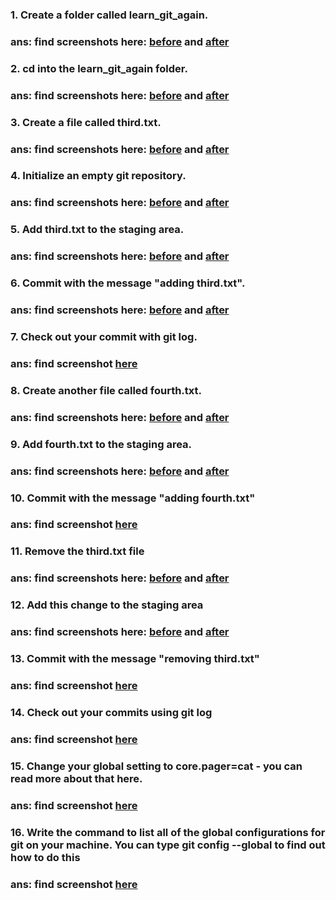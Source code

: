 ### 1. Create a folder called learn_git_again.
### ans: find screenshots here: [before](/git-and-github/git-basics-solution-screenshots/git-basics-exercise-solution1-before.png) and [after](/git-and-github/git-basics-solution-screenshots/git-basics-exercise-solution1-after.png)

### 2. cd into the learn_git_again folder.
### ans: find screenshots here: [before](/git-and-github/git-basics-solution-screenshots/git-basics-exercise-solution2-before.png) and [after](/git-and-github/git-basics-solution-screenshots/git-basics-exercise-solution2-after.png) 

### 3. Create a file called third.txt.
### ans: find screenshots here: [before](/git-and-github/git-basics-solution-screenshots/git-basics-exercise-solution3-before.png) and [after](/git-and-github/git-basics-solution-screenshots/git-basics-exercise-solution3-after.png) 

### 4. Initialize an empty git repository.
### ans: find screenshots here: [before](/git-and-github/git-basics-solution-screenshots/git-basics-exercise-solution4-before.png) and [after](/git-and-github/git-basics-solution-screenshots/git-basics-exercise-solution4-after.png) 

### 5. Add third.txt to the staging area.
### ans: find screenshots here: [before](/git-and-github/git-basics-solution-screenshots/git-basics-exercise-solution5-before.png) and [after](/git-and-github/git-basics-solution-screenshots/git-basics-exercise-solution5-after.png) 

### 6. Commit with the message "adding third.txt".
### ans: find screenshots here: [before](/git-and-github/git-basics-solution-screenshots/git-basics-exercise-solution6-before.png) and [after](/git-and-github/git-basics-solution-screenshots/git-basics-exercise-solution6-after.png)

### 7. Check out your commit with git log.
### ans: find screenshot [here](/git-and-github/git-basics-solution-screenshots/git-basics-exercise-solution7.png)

### 8. Create another file called fourth.txt.
### ans: find screenshots here: [before](/git-and-github/git-basics-solution-screenshots/git-basics-exercise-solution8-before.png) and [after](/git-and-github/git-basics-solution-screenshots/git-basics-exercise-solution8-after.png)

### 9. Add fourth.txt to the staging area.
### ans: find screenshots here: [before](/git-and-github/git-basics-solution-screenshots/git-basics-exercise-solution9-before.png) and [after](/git-and-github/git-basics-solution-screenshots/git-basics-exercise-solution9-after.png)

### 10. Commit with the message "adding fourth.txt"
### ans: find screenshot [here](/git-and-github/git-basics-solution-screenshots/git-basics-exercise-solution10.png)

### 11. Remove the third.txt file
### ans: find screenshots here: [before](/git-and-github/git-basics-solution-screenshots/git-basics-exercise-solution11-before.png) and [after](/git-and-github/git-basics-solution-screenshots/git-basics-exercise-solution11-after.png)

### 12. Add this change to the staging area
### ans: find screenshots here: [before](/git-and-github/git-basics-solution-screenshots/git-basics-exercise-solution12-before.png) and [after](/git-and-github/git-basics-solution-screenshots/git-basics-exercise-solution12-after.png)

### 13. Commit with the message "removing third.txt"
### ans: find screenshot [here](/git-and-github/git-basics-solution-screenshots/git-basics-exercise-solution13.png)

### 14. Check out your commits using git log
### ans: find screenshot [here](/git-and-github/git-basics-solution-screenshots/git-basics-exercise-solution14.png)

### 15. Change your global setting to core.pager=cat - you can read more about that here.
### ans: find screenshot [here](/git-and-github/git-basics-solution-screenshots/git-basics-exercise-solution15.png)

### 16. Write the command to list all of the global configurations for git on your machine. You can type git config --global to find out how to do this
### ans: find screenshot [here](/git-and-github/git-basics-solution-screenshots/git-basics-exercise-solution16.png)